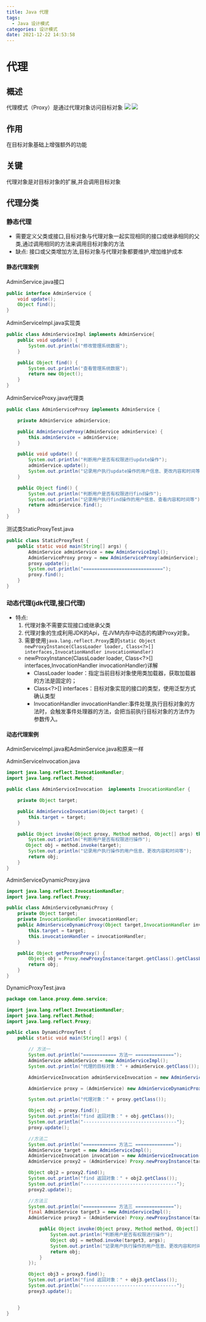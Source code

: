 ```yaml
---
title: Java 代理
tags:
  - Java 设计模式
categories: 设计模式
date: 2021-12-22 14:53:58
---
```


# 代理

## 概述
代理模式（Proxy）是通过代理对象访问目标对象
![](代理模式.webp)
![](代理结构.webp)
## 作用
在目标对象基础上增强额外的功能

## 关键
代理对象是对目标对象的扩展,并会调用目标对象

## 代理分类

### 静态代理
 - 需要定义父类或接口,目标对象与代理对象一起实现相同的接口或继承相同的父类,通过调用相同的方法来调用目标对象的方法
 - 缺点: 接口或父类增加方法,目标对象与代理对象都要维护,增加维护成本

#### 静态代理案例
AdminService.java接口
``` Java
public interface AdminService {
    void update();
    Object find();
}
```
AdminServiceImpl.java实现类
``` Java
public class AdminServiceImpl implements AdminService{
    public void update() {
        System.out.println("修改管理系统数据");
    }

    public Object find() {
        System.out.println("查看管理系统数据");
        return new Object();
    }
}
```
AdminServiceProxy.java代理类
``` Java
public class AdminServiceProxy implements AdminService {

    private AdminService adminService;

    public AdminServiceProxy(AdminService adminService) {
        this.adminService = adminService;
    }

    public void update() {
        System.out.println("判断用户是否有权限进行update操作");
        adminService.update();
        System.out.println("记录用户执行update操作的用户信息、更改内容和时间等");
    }

    public Object find() {
        System.out.println("判断用户是否有权限进行find操作");
        System.out.println("记录用户执行find操作的用户信息、查看内容和时间等");
        return adminService.find();
    }
}
```
测试类StaticProxyTest.java
``` Java
public class StaticProxyTest {
    public static void main(String[] args) {
        AdminService adminService = new AdminServiceImpl();
        AdminServiceProxy proxy = new AdminServiceProxy(adminService);
        proxy.update();
        System.out.println("=============================");
        proxy.find();
    }
}
```

### 动态代理(jdk代理,接口代理)
  - 特点: 
    1. 代理对象不需要实现接口或继承父类
    2. 代理对象的生成利用JDK的Api，在JVM内存中动态的构建Proxy对象。
    3. 需要使用`java.lang.reflect.Proxy`类的`static Object newProxyInstance(ClassLoader loader, Class<?>[] interfaces,InvocationHandler invocationHandler)`
    - newProxyInstance(ClassLoader loader, Class<?>[] interfaces,InvocationHandler invocationHandler)详解
        - ClassLoader loader：指定当前目标对象使用类加载器，获取加载器的方法是固定的；
        - Class<?>[] interfaces：目标对象实现的接口的类型，使用泛型方式确认类型
        - InvocationHandler invocationHandler:事件处理,执行目标对象的方法时，会触发事件处理器的方法，会把当前执行目标对象的方法作为参数传入。

#### 动态代理案例
AdminServiceImpl.java和AdminService.java和原来一样

AdminServiceInvocation.java
``` Java
import java.lang.reflect.InvocationHandler;
import java.lang.reflect.Method;

public class AdminServiceInvocation  implements InvocationHandler {

    private Object target;

    public AdminServiceInvocation(Object target) {
        this.target = target;
    }

    public Object invoke(Object proxy, Method method, Object[] args) throws Throwable {
        System.out.println("判断用户是否有权限进行操作");
       Object obj = method.invoke(target);
        System.out.println("记录用户执行操作的用户信息、更改内容和时间等");
        return obj;
    }
}
```
AdminServiceDynamicProxy.java
``` Java
import java.lang.reflect.InvocationHandler;
import java.lang.reflect.Proxy;

public class AdminServiceDynamicProxy {
    private Object target;
    private InvocationHandler invocationHandler;
    public AdminServiceDynamicProxy(Object target,InvocationHandler invocationHandler){
        this.target = target;
        this.invocationHandler = invocationHandler;
    }

    public Object getPersonProxy() {
        Object obj = Proxy.newProxyInstance(target.getClass().getClassLoader(), target.getClass().getInterfaces(), invocationHandler);
        return obj;
    }
}
```
DynamicProxyTest.java
``` Java
package com.lance.proxy.demo.service;

import java.lang.reflect.InvocationHandler;
import java.lang.reflect.Method;
import java.lang.reflect.Proxy;

public class DynamicProxyTest {
    public static void main(String[] args) {

        // 方法一
        System.out.println("============ 方法一 ==============");
        AdminService adminService = new AdminServiceImpl();
        System.out.println("代理的目标对象：" + adminService.getClass());

        AdminServiceInvocation adminServiceInvocation = new AdminServiceInvocation(adminService);

        AdminService proxy = (AdminService) new AdminServiceDynamicProxy(adminService, adminServiceInvocation).getPersonProxy();

        System.out.println("代理对象：" + proxy.getClass());

        Object obj = proxy.find();
        System.out.println("find 返回对象：" + obj.getClass());
        System.out.println("----------------------------------");
        proxy.update();

        //方法二
        System.out.println("============ 方法二 ==============");
        AdminService target = new AdminServiceImpl();
        AdminServiceInvocation invocation = new AdminServiceInvocation(adminService);
        AdminService proxy2 = (AdminService) Proxy.newProxyInstance(target.getClass().getClassLoader(), target.getClass().getInterfaces(), invocation);

        Object obj2 = proxy2.find();
        System.out.println("find 返回对象：" + obj2.getClass());
        System.out.println("----------------------------------");
        proxy2.update();

        //方法三
        System.out.println("============ 方法三 ==============");
        final AdminService target3 = new AdminServiceImpl();
        AdminService proxy3 = (AdminService) Proxy.newProxyInstance(target3.getClass().getClassLoader(), target3.getClass().getInterfaces(), new InvocationHandler() {

            public Object invoke(Object proxy, Method method, Object[] args) throws Throwable {
                System.out.println("判断用户是否有权限进行操作");
                Object obj = method.invoke(target3, args);
                System.out.println("记录用户执行操作的用户信息、更改内容和时间等");
                return obj;
            }
        });

        Object obj3 = proxy3.find();
        System.out.println("find 返回对象：" + obj3.getClass());
        System.out.println("----------------------------------");
        proxy3.update();


    }
}

```